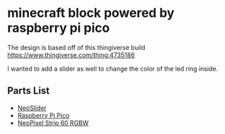 # minecraft block powered by raspberry pi pico

The design is based off of this thingiverse build https://www.thingiverse.com/thing:4735186

I wanted to add a slider as well to change the color of the led ring inside. 

## Parts List

* [NeoSlider](https://learn.adafruit.com/adafruit-neoslider)
* [Raspberry Pi Pico](https://www.raspberrypi.com/products/raspberry-pi-pico/)
* [NeoPixel Strip 60 RGBW](https://www.adafruit.com/product/2837)
